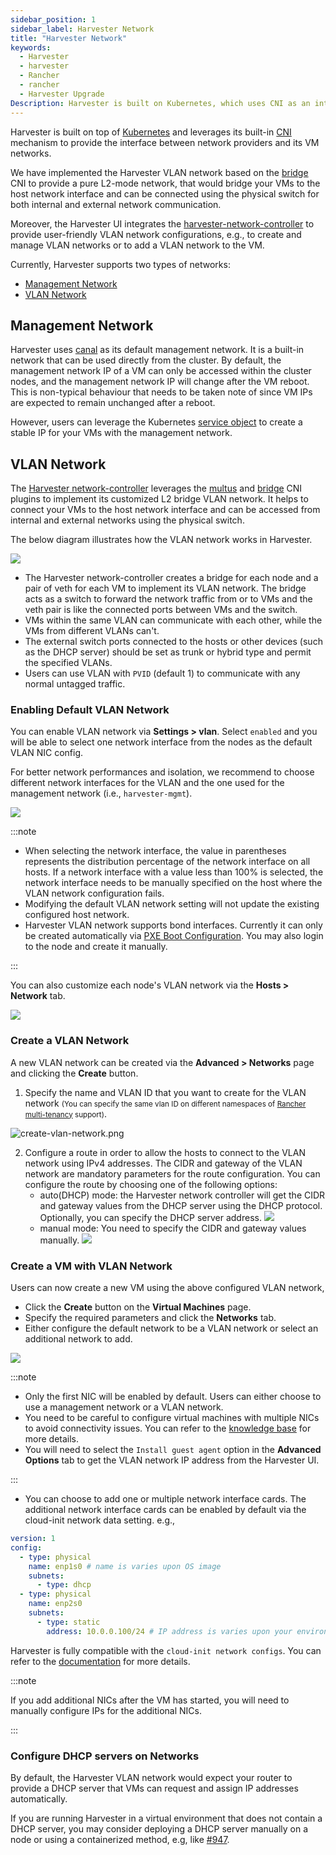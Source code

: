 ```yaml
---
sidebar_position: 1
sidebar_label: Harvester Network
title: "Harvester Network"
keywords:
  - Harvester
  - harvester
  - Rancher
  - rancher
  - Harvester Upgrade
Description: Harvester is built on Kubernetes, which uses CNI as an interface between network providers and Kubernetes pod networking. Naturally, we implement the Harvester network based on CNI. Moreover, the Harvester UI integrates the Harvester network to provide a user-friendly way to configure networks for VMs.
---
```


<head>
  <link rel="canonical" href="https://docs.harvesterhci.io/v1.2/networking/harvester-network"/>
</head>

Harvester is built on top of [Kubernetes](https://kubernetes.io/) and leverages its built-in [CNI](https://github.com/containernetworking/cni) mechanism to provide the interface between network providers and its VM networks. 

We have implemented the Harvester VLAN network based on the [bridge](https://www.cni.dev/plugins/current/main/bridge/) CNI to provide a pure L2-mode network, that would bridge your VMs to the host network interface and can be connected using the physical switch for both internal and external network communication. 

Moreover, the Harvester UI integrates the [harvester-network-controller](https://github.com/harvester/network-controller-harvester) to provide user-friendly VLAN network configurations, e.g., to create and manage VLAN networks or to add a VLAN network to the VM. 

Currently, Harvester supports two types of networks:

- [Management Network](#management-network)
- [VLAN Network](#vlan-network)


## Management Network

Harvester uses [canal](https://projectcalico.docs.tigera.io/getting-started/kubernetes/flannel/flannel) as its default management network. It is a built-in network that can be used directly from the cluster. 
By default, the management network IP of a VM can only be accessed within the cluster nodes, and the management network IP will change after the VM reboot. This is non-typical behaviour that needs to be taken note of since VM IPs are expected to remain unchanged after a reboot.

However, users can leverage the Kubernetes [service object](https://kubevirt.io/user-guide/virtual_machines/service_objects/) to create a stable IP for your VMs with the management network.


## VLAN Network

The [Harvester network-controller](https://github.com/harvester/harvester-network-controller) leverages the [multus](https://github.com/k8snetworkplumbingwg/multus-cni) and [bridge](https://www.cni.dev/plugins/current/main/bridge/) CNI plugins to implement its customized L2 bridge VLAN network. It helps to connect your VMs to the host network interface and can be accessed from internal and external networks using the physical switch.

The below diagram illustrates how the VLAN network works in Harvester.

  ![](/img/v1.0/networking/vlan-case.png)

- The Harvester network-controller creates a bridge for each node and a pair of veth for each VM to implement its VLAN network. The bridge acts as a switch to forward the network traffic from or to VMs and the veth pair is like the connected ports between VMs and the switch.
- VMs within the same VLAN can communicate with each other, while the VMs from different VLANs can't.
- The external switch ports connected to the hosts or other devices (such as the DHCP server) should be set as trunk or hybrid type and permit the specified VLANs.
- Users can use VLAN with `PVID` (default 1) to communicate with any normal untagged traffic.

### Enabling Default VLAN Network

You can enable VLAN network via **Settings > vlan**. Select `enabled` and you will be able to select one network interface from the nodes as the default VLAN NIC config.

For better network performances and isolation, we recommend to choose different network interfaces for the VLAN and the one used for the management network (i.e., `harvester-mgmt`).


![](/img/v1.0/networking/enable-vlan.png)

:::note

- When selecting the network interface, the value in parentheses represents the distribution percentage of the network interface on all hosts. If a network interface with a value less than 100% is selected, the network interface needs to be manually specified on the host where the VLAN network configuration fails.
- Modifying the default VLAN network setting will not update the existing configured host network.
- Harvester VLAN network supports bond interfaces. Currently it can only be created automatically via [PXE Boot Configuration](../install/harvester-configuration.md#installnetworks). You may also login to the node and create it manually.

:::

You can also customize each node's VLAN network via the **Hosts > Network** tab.

  ![](/img/v1.0/networking/node-network-configuration.png)

### Create a VLAN Network

A new VLAN network can be created via the **Advanced > Networks** page and clicking the **Create** button.

 1. Specify the name and VLAN ID that you want to create for the VLAN network <small>(You can specify the same vlan ID on different namespaces of [Rancher multi-tenancy](../rancher/virtualization-management.md#multi-tenancy) support)</small>.
 
   ![create-vlan-network.png](/img/v1.0/networking/create-network.png)
  
 2. Configure a route in order to allow the hosts to connect to the VLAN network using IPv4 addresses. The CIDR and gateway of the VLAN network are mandatory parameters for the route configuration.  You can configure the route by choosing one of the following options:
    - auto(DHCP) mode: the Harvester network controller will get the CIDR and gateway values from the DHCP server using the DHCP protocol. Optionally, you can specify the DHCP server address.
      ![](/img/v1.0/networking/create-network-auto.png)
    - manual mode: You need to specify the CIDR and gateway values manually.
      ![](/img/v1.0/networking/create-network-manual.png)

### Create a VM with VLAN Network
Users can now create a new VM using the above configured VLAN network,

- Click the **Create** button on the **Virtual Machines** page.
- Specify the required parameters and click the **Networks** tab.
- Either configure the default network to be a VLAN network or select an additional network to add.

![](/img/v1.0/networking/vm-network-configuration.png)

:::note

- Only the first NIC will be enabled by default. Users can either choose to use a management network or a VLAN network. 
- You need to be careful to configure virtual machines with multiple NICs to avoid connectivity issues. You can refer to the [knowledge base](https://harvesterhci.io/kb/multiple-nics-vm-connectivity) for more details.
- You will need to select the `Install guest agent` option in the **Advanced Options** tab to get the VLAN network IP address from the Harvester UI.

:::

- You can choose to add one or multiple network interface cards. The additional network interface cards can be enabled by default via the cloud-init network data setting. e.g.,
```YAML
version: 1
config:
  - type: physical
    name: enp1s0 # name is varies upon OS image
    subnets:
      - type: dhcp
  - type: physical
    name: enp2s0
    subnets:
      - type: static
        address: 10.0.0.100/24 # IP address is varies upon your environment
```
Harvester is fully compatible with the `cloud-init network configs`. You can refer to the [documentation](https://cloudinit.readthedocs.io/en/latest/reference/network-config-format-v2.html) for more details.

:::note

If you add additional NICs after the VM has started, you will need to manually configure IPs for the additional NICs.

:::

### Configure DHCP servers on Networks

By default, the Harvester VLAN network would expect your router to provide a DHCP server that VMs can request and assign IP addresses automatically.

If you are running Harvester in a virtual environment that does not contain a DHCP server, you may consider deploying a DHCP server manually on a node or using a containerized method, e.g, like [#947](https://github.com/harvester/harvester/issues/947). 
